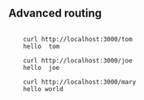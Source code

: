 ## Advanced routing

<pre><code>
	curl http://localhost:3000/tom
	hello  tom

	curl http://localhost:3000/joe
	hello  joe

	curl http://localhost:3000/mary
	hello world
</code></pre>